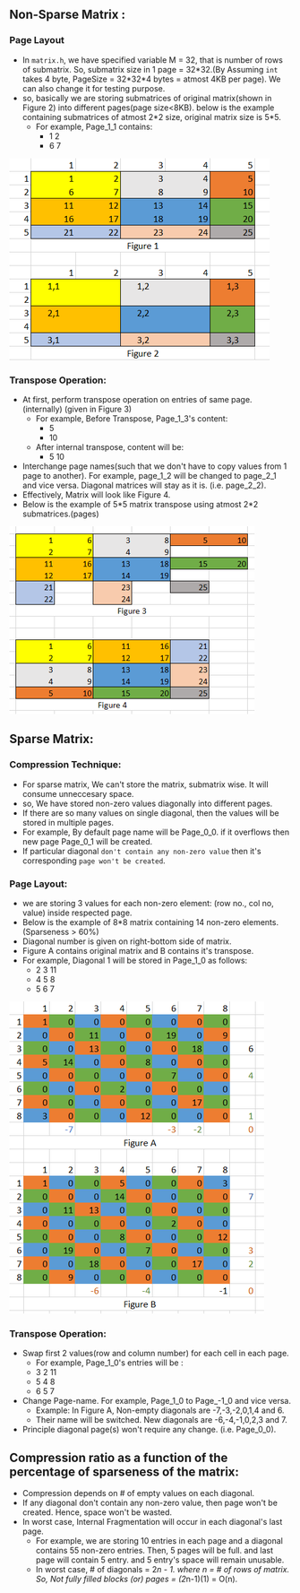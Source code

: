 ## Non-Sparse Matrix :
### Page Layout
 - In `matrix.h`, we have specified variable M = 32, that is number of rows of submatrix. So, submatrix size in 1 page = 32*32.(By Assuming `int` takes 4 byte, PageSize = 32\*32\*4 bytes = atmost 4KB per page). We can also change it for testing purpose.
 - so, basically we are storing submatrices of original matrix(shown in Figure 2) into different pages(page size<8KB). below is the example containing submatrices of atmost 2\*2 size, original matrix size is 5\*5.
   - For example, Page_1_1 contains:
     - 1 2
     - 6 7
<img src="img1.PNG" alt="Figure1"/>

### Transpose Operation:
 - At first, perform transpose operation on entries of same page.(internally) (given in Figure 3)
   - For example, Before Transpose, Page_1_3's content:
     - 5
     - 10
   - After internal transpose, content will be:
     - 5 10
 - Interchange page names(such that we don't have to copy values from 1 page to another). For example, page_1_2 will be changed to page_2_1 and vice versa. Diagonal matrices will stay as it is. (i.e. page_2_2).
 - Effectively, Matrix will look like Figure 4. 
 - Below is the example of 5\*5 matrix transpose using atmost 2\*2 submatrices.(pages)
<img src="img2.PNG" alt="Figure2"/>

## Sparse Matrix:
### Compression Technique:
 - For sparse matrix, We can't store the matrix, submatrix wise. It will consume unneccesary space.
 - so, We have stored non-zero values diagonally into different pages.
 - If there are so many values on single diagonal, then the values will be stored in multiple pages.
 - For example, By default page name will be Page_0_0. if it overflows then new page Page_0_1 will be created.
 - If particular diagonal `don't contain any non-zero value` then it's corresponding `page won't be created`. 
### Page Layout:
 - we are storing 3 values for each non-zero element: (row no., col no, value) inside respected page.
 - Below is the example of 8\*8 matrix containing 14 non-zero elements.(Sparseness > 60%)
 - Diagonal number is given on right-bottom side of matrix.
 - Figure A contains original matrix and B contains it's transpose.
 - For example, Diagonal 1 will be stored in Page_1_0 as follows:
   - 2 3 11
   - 4 5 8
   - 5 6 7

<img src="img3.PNG" alt="Figure3"/>

### Transpose Operation:
 - Swap first 2 values(row and column number) for each cell in each page.
   - For example, Page_1_0's entries will be :
   - 3 2 11
   - 5 4 8
   - 6 5 7
 - Change Page-name. For example, Page_1_0 to Page_-1_0 and vice versa.
   - Example: In Figure A, Non-empty diagonals are -7,-3,-2,0,1,4 and 6.
   - Their name will be switched. New diagonals are -6,-4,-1,0,2,3 and 7. 
 - Principle diagonal page(s) won't require any change. (i.e. Page_0_0).
 
## Compression ratio as a function of the percentage of sparseness of the matrix:
 - Compression depends on # of empty values on each diagonal.
 - If any diagonal don't contain any non-zero value, then page won't be created. Hence, space won't be wasted.
 - In worst case, Internal Fragmentation will occur in each diagonal's last page.
   - For example, we are storing 10 entries in each page and a diagonal contains 55 non-zero entries.      Then, 5 pages will be full. and last page will contain 5 entry. and 5 entry's space will remain      unusable.
   - In worst case, # of diagonals = 2*n - 1. where n = # of rows of matrix. So, Not fully filled blocks (or) pages = (2*n-1)(1) = O(n).
